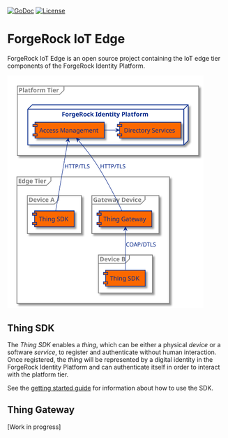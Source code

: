 [![GoDoc](https://godoc.org/github.com/ForgeRock/iot-edge/pkg?status.svg)](https://godoc.org/github.com/ForgeRock/iot-edge/pkg)
[![License](https://img.shields.io/badge/License-Apache%202.0-blue.svg)](https://github.com/ForgeRock/iot-edge/blob/main/LICENSE)

# ForgeRock IoT Edge

ForgeRock IoT Edge is an open source project containing the IoT edge tier components of the ForgeRock Identity Platform.

<img src="docs/iot-edge-components.svg" width="450"/>

## Thing SDK

The _Thing SDK_ enables a _thing_, which can be either a physical _device_ or a software _service_, to register and
authenticate without human interaction. Once registered, the _thing_ will be represented by a digital identity in the
ForgeRock Identity Platform and can authenticate itself in order to interact with the platform tier.

See the [getting started guide](docs/getting-started.md) for information about how to use the SDK.

## Thing Gateway
[Work in progress]